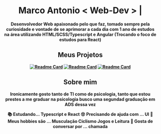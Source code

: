 <div align=center>
<h1> <b>Marco Antonio</b>  < Web-Dev > <b>|</b> </h1> 

<p>
 <b> Desenvolvedor Web apaixonado pelo que faz, tomado sempre pela curiosidade e vontade de se aprimorar a cada dia com 1 ano de estudos na área utilizando HTML/SCSS/Typescript e Angular (Trocando o foco de estudos para React) <b>
</p>

<h2> Meus Projetos </h2>

[![Readme Card](https://github-readme-stats.vercel.app/api/pin/?username=Marco-A-C-Pereira&repo=Consulta-animes&theme=gruvbox)](https://github.com/Marco-A-C-Pereira/Consulta-animes)
[![Readme Card](https://github-readme-stats.vercel.app/api/pin/?username=Marco-A-C-Pereira&repo=Trellolike&theme=gruvbox)](https://github.com/Marco-A-C-Pereira/Trellolike)
[![Readme Card](https://github-readme-stats.vercel.app/api/pin/?username=Marco-A-C-Pereira&repo=Portfolio&theme=gruvbox)](https://github.com/Marco-A-C-Pereira/Portfolio) 

<h2>Sobre mim</h2>  

Ironicamente gosto tanto de TI como de psicologia, tanto que estou prestes a me graduar na psicologia busco uma segundad graduação em ADS dessa vez 

 📚 Estudando... Typescript e React
 😵 Precisando de ajuda com ... UI
 💞 Meus hobbies são ... Musculação Ciclismo Jogos e Leitura 
 💬 Gosta de conversar por ... chamada

</div>
